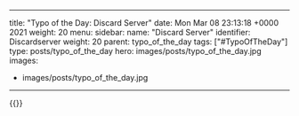 
---
title: "Typo of the Day: Discard Server"
date: Mon Mar 08 23:13:18 +0000 2021
weight: 20
menu:
  sidebar:
    name: "Discard Server"
    identifier: Discardserver
    weight: 20
    parent: typo_of_the_day
tags: ["#TypoOfTheDay"]
type: posts/typo_of_the_day
hero: images/posts/typo_of_the_day.jpg
images:
- images/posts/typo_of_the_day.jpg
---


{{<x user="mariatta" id="1369063709406949376">}}

